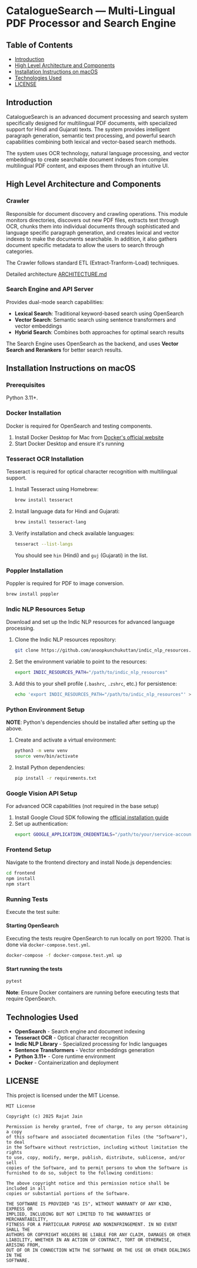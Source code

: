 # CatalogueSearch — Multi-Lingual PDF Processor and Search Engine

## Table of Contents

- [Introduction](#introduction)
- [High Level Architecture and Components](#high-level-architecture-and-components)
- [Installation Instructions on macOS](#installation-instructions-on-macos)
- [Technologies Used](#technologies-used)
- [LICENSE](#license)

## Introduction

CatalogueSearch is an advanced document processing and search system specifically designed for multilingual PDF documents, with specialized support for Hindi and Gujarati texts. The system provides intelligent paragraph generation, semantic text processing, and powerful search capabilities combining both lexical and vector-based search methods.

The system uses OCR technology, natural language processing, and vector embeddings to create searchable document indexes from complex multilingual PDF content, and exposes them through an intuitive UI.

## High Level Architecture and Components

### Crawler
Responsible for document discovery and crawling operations. This module monitors directories, discovers out new PDF files, extracts text through OCR, chunks them into individual documents through sophisticated and language specific paragraph generation, and creates lexical and vector indexes to make the documents searchable. In addition, it also gathers document specific metadata to allow the users to search through categories.

The Crawler follows standard ETL (Extract-Tranform-Load) techniques.

Detailed architecture [ARCHITECTURE.md](ARCHITECTURE.md)

### Search Engine and API Server
Provides dual-mode search capabilities:
- **Lexical Search**: Traditional keyword-based search using OpenSearch
- **Vector Search**: Semantic search using sentence transformers and vector embeddings
- **Hybrid Search**: Combines both approaches for optimal search results

The Search Engine uses OpenSearch as the backend, and uses **Vector Search and Rerankers** for better search results.


## Installation Instructions on macOS

### Prerequisites
Python 3.11+.

### Docker Installation
Docker is required for OpenSearch and testing components.

1. Install Docker Desktop for Mac from [Docker's official website](https://www.docker.com/products/docker-desktop/)
2. Start Docker Desktop and ensure it's running

### Tesseract OCR Installation
Tesseract is required for optical character recognition with multilingual support.

1. Install Tesseract using Homebrew:
    ```bash
    brew install tesseract
    ```

2. Install language data for Hindi and Gujarati:
    ```bash
    brew install tesseract-lang
    ```

3. Verify installation and check available languages:
    ```bash
    tesseract --list-langs
    ```
    You should see `hin` (Hindi) and `guj` (Gujarati) in the list.

### Poppler Installation
Poppler is required for PDF to image conversion.

```bash
brew install poppler
```

### Indic NLP Resources Setup
Download and set up the Indic NLP resources for advanced language processing.

1. Clone the Indic NLP resources repository:
    ```bash
    git clone https://github.com/anoopkunchukuttan/indic_nlp_resources.git
    ```

2. Set the environment variable to point to the resources:
    ```bash
    export INDIC_RESOURCES_PATH="/path/to/indic_nlp_resources"
    ```

3. Add this to your shell profile (`.bashrc`, `.zshrc`, etc.) for persistence:
    ```bash
    echo 'export INDIC_RESOURCES_PATH="/path/to/indic_nlp_resources"' >> ~/.zshrc
    ```

### Python Environment Setup

**NOTE**: Python's dependencies should be installed after setting up the above.

1. Create and activate a virtual environment:
    ```bash
    python3 -m venv venv
    source venv/bin/activate
    ```

2. Install Python dependencies:
    ```bash
    pip install -r requirements.txt
    ```


### Google Vision API Setup
For advanced OCR capabilities (not required in the base setup)

1. Install Google Cloud SDK following the [official installation guide](https://cloud.google.com/sdk/docs/install)
2. Set up authentication:
    ```bash
    export GOOGLE_APPLICATION_CREDENTIALS="/path/to/your/service-account-file.json"
    ```

### Frontend Setup
Navigate to the frontend directory and install Node.js dependencies:

```bash
cd frontend
npm install
npm start
```

### Running Tests
Execute the test suite:

#### Starting OpenSearch
Executing the tests reuqire OpenSearch to run locally on port 19200. That is done via `docker-compose.test.yml`. 

```bash
docker-compose -f docker-compose.test.yml up
```

#### Start running the tests
```bash
pytest
```

**Note**: Ensure Docker containers are running before executing tests that require OpenSearch.

## Technologies Used

- **OpenSearch** - Search engine and document indexing
- **Tesseract OCR** - Optical character recognition
- **Indic NLP Library** - Specialized processing for Indic languages
- **Sentence Transformers** - Vector embeddings generation
- **Python 3.11+** - Core runtime environment
- **Docker** - Containerization and deployment

## LICENSE

This project is licensed under the MIT License.

```
MIT License

Copyright (c) 2025 Rajat Jain

Permission is hereby granted, free of charge, to any person obtaining a copy
of this software and associated documentation files (the "Software"), to deal
in the Software without restriction, including without limitation the rights
to use, copy, modify, merge, publish, distribute, sublicense, and/or sell
copies of the Software, and to permit persons to whom the Software is
furnished to do so, subject to the following conditions:

The above copyright notice and this permission notice shall be included in all
copies or substantial portions of the Software.

THE SOFTWARE IS PROVIDED "AS IS", WITHOUT WARRANTY OF ANY KIND, EXPRESS OR
IMPLIED, INCLUDING BUT NOT LIMITED TO THE WARRANTIES OF MERCHANTABILITY,
FITNESS FOR A PARTICULAR PURPOSE AND NONINFRINGEMENT. IN NO EVENT SHALL THE
AUTHORS OR COPYRIGHT HOLDERS BE LIABLE FOR ANY CLAIM, DAMAGES OR OTHER
LIABILITY, WHETHER IN AN ACTION OF CONTRACT, TORT OR OTHERWISE, ARISING FROM,
OUT OF OR IN CONNECTION WITH THE SOFTWARE OR THE USE OR OTHER DEALINGS IN THE
SOFTWARE.
```
